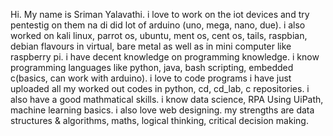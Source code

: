 Hi. My name is Sriman Yalavathi. 
i love to work on the iot devices and try pentestig on them na di did lot of arduino (uno, mega, nano, due).
i also worked on kali linux, parrot os, ubuntu, ment os, cent os, tails, raspbian, debian flavours in virtual, bare metal as well as in mini computer like raspberry pi.
i have decent knowledge on programming knowledge. i know programming languages like python, java, bash scripting, embedded c(basics, can work with arduino). 
i love to code programs i have just uploaded all my worked out codes in python, cd, cd_lab, c repositories.
i also have a good mathmatical skills.
i know data science, RPA Using UiPath, machine learning basics.
i also love web designing.
my strengths are data structures & algorithms, maths, logical thinking, critical decision making.
<!---
Srimany123/Srimany123 is a ✨ special ✨ repository because its `README.md` (this file) appears on your GitHub profile.
You can click the Preview link to take a look at your changes.
--->
